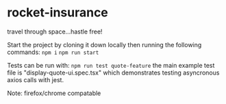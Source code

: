 # rocket-insurance
travel through space...hastle free!


Start the project by cloning it down locally then running the following commands:
`npm i`
`npm run start`

Tests can be run with:  `npm run test quote-feature`
the main example test file is "display-quote-ui.spec.tsx" which demonstrates testing asyncronous axios calls with jest.

Note: firefox/chrome compatable